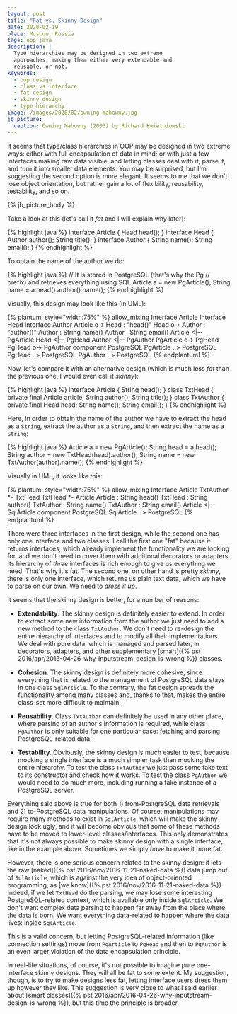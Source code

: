 ```yaml
---
layout: post
title: "Fat vs. Skinny Design"
date: 2020-02-19
place: Moscow, Russia
tags: oop java
description: |
  Type hierarchies may be designed in two extreme
  approaches, making them either very extendable and
  reusable, or not.
keywords:
  - oop design
  - class vs interface
  - fat design
  - skinny design
  - type hierarchy
image: /images/2020/02/owning-mahowny.jpg
jb_picture:
  caption: Owning Mahowny (2003) by Richard Kwietniowski
---
```


It seems that type/class hierarchies in OOP may be designed in two
extreme ways: either with full encapsulation of data in mind; or with just a few
interfaces making raw data visible, and letting classes deal with it, parse it,
and turn it into smaller data elements. You may be surprised, but I'm
suggesting the second option is more elegant. It seems to me that we don't
lose object orientation, but rather gain a lot of flexibility, reusability, testability,
and so on.

<!--more-->

{% jb_picture_body %}

Take a look at this (let's call it _fat_ and I will explain why later):

{% highlight java %}
interface Article {
  Head head();
}
interface Head {
  Author author();
  String title();
}
interface Author {
  String name();
  String email();
}
{% endhighlight %}

To obtain the name of the author we do:

{% highlight java %}
// It is stored in PostgreSQL (that's why the Pg
// prefix) and retrieves everything using SQL
Article a = new PgArticle();
String name = a.head().author().name();
{% endhighlight %}

Visually, this design may look like this (in UML):

{% plantuml style="width:75%" %}
allow_mixing
Interface Article
Interface Head
Interface Author
Article o-> Head : "head()"
Head o-> Author : "author()"
Author : String name()
Author : String email()
Article <|-- PgArticle
Head <|-- PgHead
Author <|-- PgAuthor
PgArticle o-> PgHead
PgHead o-> PgAuthor
component PostgreSQL
PgArticle ..> PostgreSQL
PgHead ..> PostgreSQL
PgAuthor ..> PostgreSQL
{% endplantuml %}

Now, let's compare it with an alternative design (which is much less
_fat_ than the previous one, I would even call it _skinny_):

{% highlight java %}
interface Article {
  String head();
}
class TxtHead {
  private final Article article;
  String author();
  String title();
}
class TxtAuthor {
  private final Head head;
  String name();
  String email();
}
{% endhighlight %}

Here, in order to obtain the name of the author we have to extract
the head as a `String`, extract the author as a `String`, and then
extract the name as a `String`:

{% highlight java %}
Article a = new PgArticle();
String head = a.head();
String author = new TxtHead(head).author();
String name = new TxtAuthor(author).name();
{% endhighlight %}

Visually in UML, it looks like this:

{% plantuml style="width:75%" %}
allow_mixing
Interface Article
TxtAuthor *- TxtHead
TxtHead *- Article
Article : String head()
TxtHead : String author()
TxtAuthor : String name()
TxtAuthor : String email()
Article <|-- SqlArticle
component PostgreSQL
SqlArticle ..> PostgreSQL
{% endplantuml %}

There were three interfaces in the first design, while the second one
has only one interface and two classes. I call the first one "fat" because
it returns interfaces, which already implement the functionality we are
looking for, and we don't need to cover them with additional decorators
or adapters. Its hierarchy of _three_ interfaces is rich enough to give
us everything we need. That's why it's fat. The second one, on other hand
is pretty _skinny_, there is only one interface, which returns us plain
text data, which we have to parse on our own. We need to _dress it up_.

It seems that the skinny design is better, for a number of reasons:

* **Extendability**.
  The skinny design is definitely easier to extend. In order
  to extract some new information from the author we just need to add a new
  method to the class `TxtAuthor`. We don't need to re-design the entire hierarchy
  of interfaces and to modify all their implementations. We deal with pure data,
  which is managed and parsed later, in decorators, adapters, and other
  supplementary [smart]({% pst 2016/apr/2016-04-26-why-inputstream-design-is-wrong %}) classes.

* **Cohesion**.
  The skinny design is definitely more cohesive, since everything that is
  related to the management of PostgreSQL data stays in one class `SqlArticle`. To the contrary,
  the fat design spreads the functionality among many classes and, thanks to that,
  makes the entire class-set more difficult to maintain.

* **Reusability**.
  Class `TxtAuthor` can definitely be used in any other place, where
  parsing of an author's information is required, while class `PgAuthor` is
  only suitable for one particular case: fetching and parsing
  PostgreSQL-related data.

* **Testability**.
  Obviously, the skinny design is much easier to test, because mocking
  a single interface is a much simpler task than mocking the entire
  hierarchy. To test the class `TxtAuthor` we just pass some fake text to
  its constructor and check how it works. To test the class `PgAuthor` we
  would need to do much more, including running a fake instance of a PostgreSQL server.

Everything said above is true for both 1) from-PostgreSQL data retrievals
and 2) to-PostgreSQL data manipulations. Of course, manipulations may
require many methods to exist in `SqlArticle`, which will make the skinny
design look ugly, and it will become obvious that some of these methods
have to be moved to lower-level classes/interfaces. This only demonstrates
that it's not always possible to make skinny design with a single interface,
like in the example above. Sometimes we simply _have_ to make it more fat.

However, there is one serious concern related to the skinny design: it lets
the raw [naked]({% pst 2016/nov/2016-11-21-naked-data %})
data jump out of `SqlArticle`, which is against the very idea
of object-oriented programming, as
[we know]({% pst 2016/nov/2016-11-21-naked-data %}). Indeed, if we let
`TxtHead` do the parsing, we may lose some interesting PostgreSQL-related
context, which is available only inside `SqlArticle`. We don't want
complex data parsing to happen far away from the place where the data
is born. We want everything data-related to happen where the data lives:
inside `SqlArticle`.

This is a valid concern, but letting PostgreSQL-related information (like connection
settings) move from `PgArticle` to `PgHead` and then to `PgAuthor` is an even
larger violation of the data encapsulation principle.

In real-life situations, of course, it's not possible to imagine pure
one-interface skinny designs. They will all be fat to some extent. My suggestion, though,
is to try to make designs less fat, letting interface users
dress them up however they like. This suggestion is very close to
what I said earlier about [smart classes]({% pst 2016/apr/2016-04-26-why-inputstream-design-is-wrong %}),
but this time the principle is broader.
